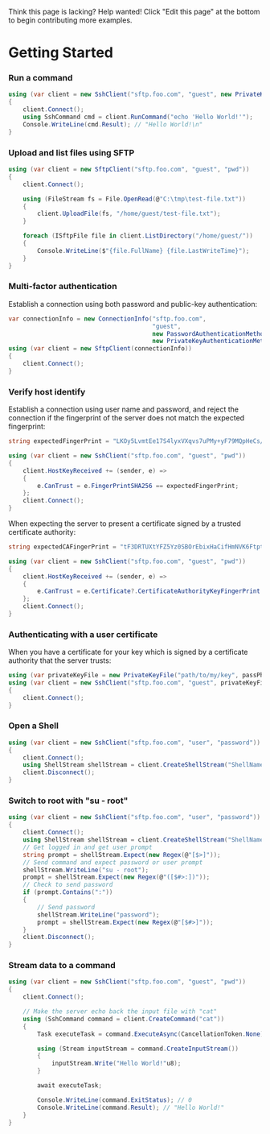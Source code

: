 Think this page is lacking? Help wanted! Click "Edit this page" at the bottom to begin contributing more examples.

Getting Started
=================

### Run a command

```cs
using (var client = new SshClient("sftp.foo.com", "guest", new PrivateKeyFile("path/to/my/key")))
{
    client.Connect();
    using SshCommand cmd = client.RunCommand("echo 'Hello World!'");
    Console.WriteLine(cmd.Result); // "Hello World!\n"
}
```

### Upload and list files using SFTP

```cs
using (var client = new SftpClient("sftp.foo.com", "guest", "pwd"))
{
    client.Connect();

    using (FileStream fs = File.OpenRead(@"C:\tmp\test-file.txt"))
    {
        client.UploadFile(fs, "/home/guest/test-file.txt");
    }

    foreach (ISftpFile file in client.ListDirectory("/home/guest/"))
    {
        Console.WriteLine($"{file.FullName} {file.LastWriteTime}");
    }
}
```

### Multi-factor authentication

Establish a connection using both password and public-key authentication:

```cs
var connectionInfo = new ConnectionInfo("sftp.foo.com",
                                        "guest",
                                        new PasswordAuthenticationMethod("guest", "pwd"),
                                        new PrivateKeyAuthenticationMethod("path/to/my/key"));
using (var client = new SftpClient(connectionInfo))
{
    client.Connect();
}
```

### Verify host identify

Establish a connection using user name and password, and reject the connection if the fingerprint of the server does not match the expected fingerprint:

```cs
string expectedFingerPrint = "LKOy5LvmtEe17S4lyxVXqvs7uPMy+yF79MQpHeCs/Qo";

using (var client = new SshClient("sftp.foo.com", "guest", "pwd"))
{
    client.HostKeyReceived += (sender, e) =>
    {
        e.CanTrust = e.FingerPrintSHA256 == expectedFingerPrint;
    };
    client.Connect();
}
```

When expecting the server to present a certificate signed by a trusted certificate authority:

```cs
string expectedCAFingerPrint = "tF3DRTUXtYFZ5Yz0SBOrEbixHaCifHmNVK6FtptXZVM";

using (var client = new SshClient("sftp.foo.com", "guest", "pwd"))
{
    client.HostKeyReceived += (sender, e) =>
    {
        e.CanTrust = e.Certificate?.CertificateAuthorityKeyFingerPrint == expectedCAFingerPrint;
    };
    client.Connect();
}
```

### Authenticating with a user certificate

When you have a certificate for your key which is signed by a certificate authority that the server trusts:

```cs
using (var privateKeyFile = new PrivateKeyFile("path/to/my/key", passPhrase: null, "path/to/my/certificate.pub"))
using (var client = new SshClient("sftp.foo.com", "guest", privateKeyFile))
{
    client.Connect();
}
```

### Open a Shell  

```cs
using (var client = new SshClient("sftp.foo.com", "user", "password"))
{
    client.Connect();
    using ShellStream shellStream = client.CreateShellStream("ShellName", 80, 24, 800, 600, 1024);
    client.Disconnect();
}
```

### Switch to root with "su - root"

```cs
using (var client = new SshClient("sftp.foo.com", "user", "password"))
{
    client.Connect();
    using ShellStream shellStream = client.CreateShellStream("ShellName", 80, 24, 800, 600, 1024);
    // Get logged in and get user prompt
    string prompt = shellStream.Expect(new Regex(@"[$>]"));
    // Send command and expect password or user prompt
    shellStream.WriteLine("su - root");
    prompt = shellStream.Expect(new Regex(@"([$#>:])"));
    // Check to send password
    if (prompt.Contains(":"))
    {
        // Send password
        shellStream.WriteLine("password");
        prompt = shellStream.Expect(new Regex(@"[$#>]"));
    }
    client.Disconnect();
}
```

### Stream data to a command

```cs
using (var client = new SshClient("sftp.foo.com", "guest", "pwd"))
{
    client.Connect();

    // Make the server echo back the input file with "cat"
    using (SshCommand command = client.CreateCommand("cat"))
    {
        Task executeTask = command.ExecuteAsync(CancellationToken.None);

        using (Stream inputStream = command.CreateInputStream())
        {
            inputStream.Write("Hello World!"u8);
        }

        await executeTask;

        Console.WriteLine(command.ExitStatus); // 0
        Console.WriteLine(command.Result); // "Hello World!"
    }
}
```
